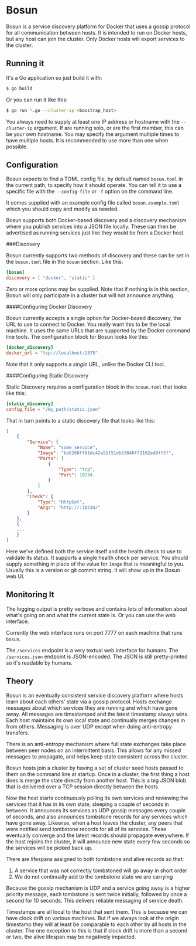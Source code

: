 Bosun
=====

Bosun is a service discovery platform for Docker that uses a gossip protocol
for all communication between hosts. It is intended to run on Docker hosts, but
any host can join the cluster. Only Docker hosts will export services to the
cluster.

Running it
----------

It's a Go application so just build it with:

```bash
$ go build
```

Or you can run it like this:

```bash
$ go run *.go --cluster-ip <boostrap_host>
```

You always need to supply at least one IP address or hostname with the
`--cluster-ip` argument. If are running solo, or are the first member, this can
be your own hostname. You may specify the argument multiple times to have
multiple hosts. It is recommended to use more than one when possible.

Configuration
-------------

Bosun expects to find a TOML config file, by default named `bosun.toml` in the
current path, to specify how it should operate. You can tell it to use a
specific file with the `--config-file` or `-f` option on the command line.

It comes supplied with an example config file called `bosun.example.toml`
which you should copy and modify as needed.

Bosun supports both Docker-based discovery and a discovery mechanism where
you publish services into a JSON file locally. These can then be advertised
as running services just like they would be from a Docker host.

###Discovery

Bosun currently supports two methods of discovery and these can be set in
the `bosun.toml` file in the `bosun` section. Like this:

```toml
[bosun]
discovery = [ "docker", "static" ]
```

Zero or more options may be supplied. Note that if nothing is in this section,
Bosun will only participate in a cluster but will not announce anything.

####Configuring Docker Discovery

Bosun currently accepts a single option for Docker-based discovery, the URL
to use to connect to Docker. You really want this to be the local machine.
It uses the same URLs that are supported by the Docker command line tools.
The configuration block for Bosun looks like this:

```toml
[docker_discovery]
docker_url = "tcp://localhost:2375"
```

Note that it only supports a *single* URL, unlike the Docker CLI tool.

####Configuring Static Discovery

Static Discovery requires a configuration block in the `bosun.toml` that
looks like this:

```toml
[static_discovery]
config_file = "/my_path/static.json"
```

That in turn points to a static discovery file that looks like this:

```json
[
    {
        "Service": {
            "Name": "some_service",
            "Image": "bb6268ff91dc42a51f51db53846f72102ed9ff3f",
            "Ports": [
                {
                    "Type": "tcp",
                    "Port": 10234
                }
            ]
        },
        "Check": {
            "Type": "HttpGet",
            "Args": "http://:10234/"
        }
    },
	{
	...
	}
]
```

Here we've defined both the service itself and the health check to use
to validate its status. It supports a single health check per service.
You should supply something in place of the value for `Image` that is
meaningful to you. Usually this is a version or git commit string. It
will show up in the Bosun web UI.

Monitoring It
-------------

The logging output is pretty verbose and contains lots of information about
what's going on and what the current state is. Or you can use the web
interface.

Currently the web interface runs on port 7777 on each machine that runs `bosun`.

The `/services` endpoint is a very textual web interface for humans. The
`/services.json` endpoint is JSON-encoded. The JSON is still pretty-printed so
it's readable by humans.

Theory
------

Bosun is an eventually consistent service discovery platform where hosts learn
about each others' state via a gossip protocol. Hosts exchange messages about
which services they are running and which have gone away. All messages are
timestamped and the latest timestamp always wins. Each host maintains its own
local state and continually merges changes in from others. Messaging is over
UDP except when doing anti-entropy transfers.

There is an anti-entropy mechanism where full state exchanges take place
between peer nodes on an intermittent basis. This allows for any missed
messages to propagate, and helps keep state consistent across the cluster.

Bosun hosts join a cluster by having a set of cluster seed hosts passed to them
on the command line at startup. Once in a cluster, the first thing a host does
is merge the state directly from another host. This is a big JSON blob that is
delivered over a TCP session directly between the hosts.

Now the host starts continuously polling its own services and reviewing the
services that it has in its own state, sleeping a couple of seconds in between.
It announces its services as UDP gossip messages every couple of seconds, and
also announces tombstone records for any services which have gone away.
Likewise, when a host leaves the cluster, any peers that were notified send
tombstone records for all of its services. These eventually converge and the
latest records should propagate everywhere. If the host rejoins the cluster, it
will announce new state every few seconds so the services will be picked back
up.

There are lifespans assigned to both tombstone and alive records so that:

1. A service that was not correctly tombstoned will go away in short order
2. We do not continually add to the tombstone state we are carrying

Because the gossip mechanism is UDP and a service going away is a higher
priority message, each tombstone is sent twice initially, followed by
once a second for 10 seconds. This delivers reliable messaging of service
death.

Timestamps are all local to the host that sent them. This is because we can
have clock drift on various machines. But if we always look at the origin timestamp
they will at least be comparable to each other by all hosts in the cluster. The
one exception to this is that if clock drift is more than a second or two, the
alive lifespan may be negatively impacted.
